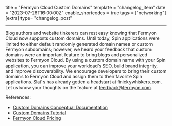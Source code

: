 title = "Fermyon Cloud Custom Domains"
template = "changelog_item"
date = "2023-07-26T16:00:00Z"
enable_shortcodes = true
tags = ["networking"]
[extra]
type= "changelog_post"

---

Blog authors and website tinkerers can rest easy knowing that Fermyon Cloud now supports custom domains. Until today, Spin applications were limited to either default randomly generated domain names or custom Fermyon subdomains; however, we heard your feedback that custom domains were an important feature to bring blogs and personalized websites to Fermyon Cloud. By using a custom domain name with your Spin application, you can improve your workload's SEO, build brand integrity, and improve discoverability. We encourage developers to bring their custom domains to Fermyon Cloud and assign them to their favorite Spin applications. Slat's has already gotten a headstart at finickywhiskers.com. Let us know your thoughts on the feature at [feedback@fermyon.com](mailto:feedback@fermyon.com). 


<!-- break -->

References:

- [Custom Domains Conceptual Documentation](/cloud/custom-domain)
- [Custom Domains Tutorial](/cloud/custom-domains-tutorial)
- [Fermyon Cloud Pricing](https://www.fermyon.com/pricing)
